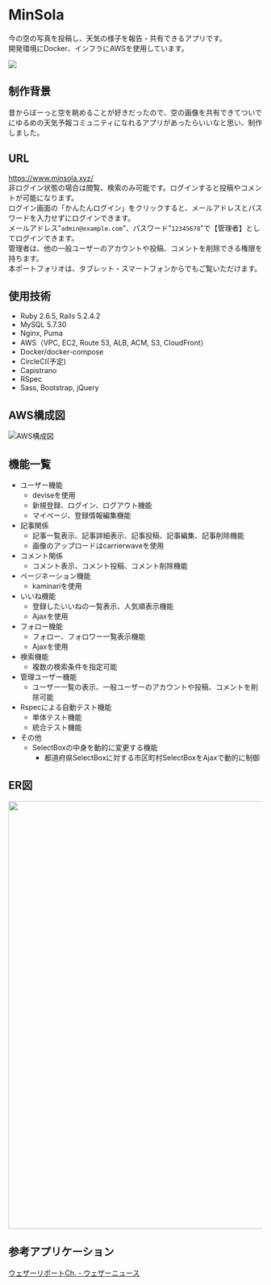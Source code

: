 # MinSola
今の空の写真を投稿し、天気の様子を報告・共有できるアプリです。<br>
開発環境にDocker、インフラにAWSを使用しています。

<img src="https://user-images.githubusercontent.com/62027190/80569058-134d0000-8a33-11ea-94cc-6f1869072ce8.png">

## 制作背景
昔からぼーっと空を眺めることが好きだったので、空の画像を共有できてついでにゆるめの天気予報コミュニティになれるアプリがあったらいいなと思い、制作しました。

## URL
https://www.minsola.xyz/ <br>
非ログイン状態の場合は閲覧、検索のみ可能です。ログインすると投稿やコメントが可能になります。<br>
ログイン画面の「かんたんログイン」をクリックすると、メールアドレスとパスワードを入力せずにログインできます。<br>
メールアドレス"`admin@example.com`"、パスワード"`12345678`"で【管理者】としてログインできます。<br>
管理者は、他の一般ユーザーのアカウントや投稿、コメントを削除できる権限を持ちます。<br>
本ポートフォリオは、タブレット・スマートフォンからでもご覧いただけます。

## 使用技術
- Ruby 2.6.5, Rails 5.2.4.2
- MySQL 5.7.30
- Nginx, Puma
- AWS（VPC, EC2, Route 53, ALB, ACM, S3, CloudFront）
- Docker/docker-compose
- CircleCI(予定)
- Capistrano
- RSpec
- Sass, Bootstrap, jQuery

## AWS構成図
![AWS構成図](https://user-images.githubusercontent.com/62027190/80701896-1c190100-8b1b-11ea-8427-2561bc0ff1e5.png)

## 機能一覧
- ユーザー機能
  - deviseを使用
  - 新規登録、ログイン、ログアウト機能
  - マイページ、登録情報編集機能
- 記事関係
  - 記事一覧表示、記事詳細表示、記事投稿、記事編集、記事削除機能
  - 画像のアップロードはcarrierwaveを使用
- コメント関係
  - コメント表示、コメント投稿、コメント削除機能
- ページネーション機能
  - kaminariを使用
- いいね機能
  - 登録したいいねの一覧表示、人気順表示機能
  - Ajaxを使用
- フォロー機能
  - フォロー、フォロワー一覧表示機能
  - Ajaxを使用
- 検索機能
  - 複数の検索条件を指定可能
- 管理ユーザー機能
  - ユーザー一覧の表示、一般ユーザーのアカウントや投稿、コメントを削除可能
- Rspecによる自動テスト機能
  - 単体テスト機能
  - 統合テスト機能
- その他
  - SelectBoxの中身を動的に変更する機能
    - 都道府県SelectBoxに対する市区町村SelectBoxをAjaxで動的に制御

## ER図
<img width="847" src="https://user-images.githubusercontent.com/62027190/80578677-cfaec200-8a43-11ea-8d2d-031c6953f1e2.png">

## 参考アプリケーション
<a href="http://weathernews.jp/s/report/read/index.html" target="_blank">ウェザーリポートCh. - ウェザーニュース</a>